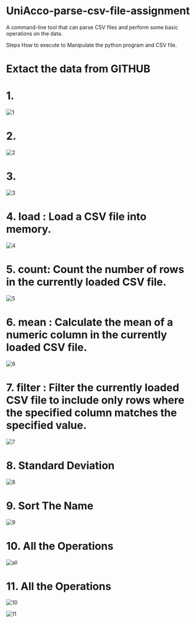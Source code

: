 # UniAcco-parse-csv-file-assignment
A command-line tool that can parse CSV files and perform some basic operations on the data.

Steps How to execute to Manipulate the python program and CSV file.

# Extact the data from GITHUB
# 1.
![1](https://user-images.githubusercontent.com/93339541/226198277-a7b94159-c478-4e35-bee9-984ad6ab7641.png)
# 2.
![2](https://user-images.githubusercontent.com/93339541/226198282-2687b470-3a59-4d60-9b86-b260ec49a82e.png)
# 3.
![3](https://user-images.githubusercontent.com/93339541/226198283-b9a4608b-242f-46ce-93a4-d125c62fd06a.png)


# 4. load <file>: Load a CSV file into memory.
  
 ![4](https://user-images.githubusercontent.com/93339541/226198286-29c78fcc-8b3a-4fd8-9dd1-f5a03cb303a5.png)

  
# 5. count: Count the number of rows in the currently loaded CSV file.
  ![5](https://user-images.githubusercontent.com/93339541/226198289-38c6c8d5-8500-4852-b129-9bb48374f543.png)

# 6. mean <column>: Calculate the mean of a numeric column in the currently loaded CSV file.
  
  ![6](https://user-images.githubusercontent.com/93339541/226198301-49b543a0-65ce-4d2e-8de9-d9f46b73c1ad.png)

  
# 7. filter <column> <value>: Filter the currently loaded CSV file to include only rows where the specified column matches the specified value.
  
  ![7](https://user-images.githubusercontent.com/93339541/226198304-eb9305dc-3056-42c0-a87b-c0b76d7dd9c8.png)

  
# 8. Standard Deviation
  ![8](https://user-images.githubusercontent.com/93339541/226198346-c1259499-fee5-4182-b575-c49e1f958ad1.png)

  
# 9. Sort The Name
  ![9](https://user-images.githubusercontent.com/93339541/226198350-664d3189-541f-4c70-bd48-9b4a31679bd3.png)

# 10. All the Operations
  ![all](https://user-images.githubusercontent.com/93339541/226198351-1e2e8ca6-7598-4e5e-968f-7daf46488288.png)

# 11. All the Operations
![10](https://user-images.githubusercontent.com/93339541/226198309-5dff1feb-fb37-46d5-9fef-f6056827215b.png)
  
 ![11](https://user-images.githubusercontent.com/93339541/226198327-4c06357b-07ac-4dde-bfd5-6de6288b6940.png)
  
  

